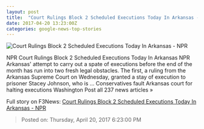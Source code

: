 ```yaml
---
layout: post
title:  "Court Rulings Block 2 Scheduled Executions Today In Arkansas - NPR"
date: 2017-04-20 13:23:00Z
categories: google-news-top-stories
---
```


![Court Rulings Block 2 Scheduled Executions Today In Arkansas - NPR](https://media.npr.org/assets/img/2017/04/20/ap_17103804793510_wide-4158acceef209af79b32c015648132282516b4a4.jpg?s=1400)

NPR Court Rulings Block 2 Scheduled Executions Today In Arkansas NPR Arkansas' attempt to carry out a spate of executions before the end of the month has run into two fresh legal obstacles. The first, a ruling from the Arkansas Supreme Court on Wednesday, granted a stay of execution to prisoner Stacey Johnson, who is ... Conservatives fault Arkansas court for halting executions Washington Post all 237 news articles »


Full story on F3News: [Court Rulings Block 2 Scheduled Executions Today In Arkansas - NPR](http://www.f3nws.com/n/kAAY4F)

> Posted on: Thursday, April 20, 2017 6:23:00 PM
